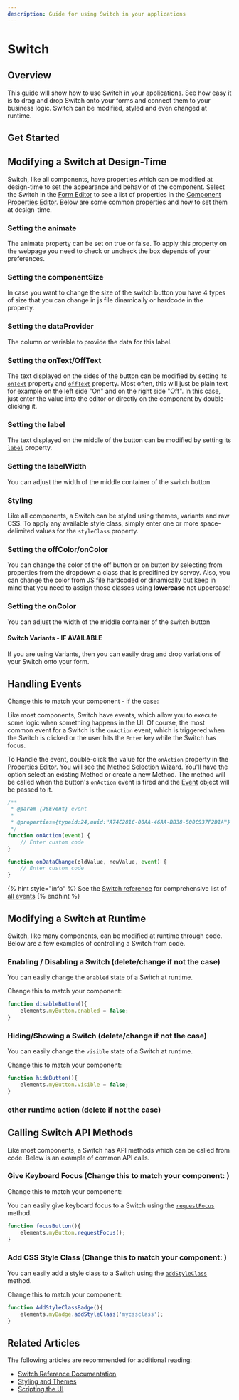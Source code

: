 ```yaml
---
description: Guide for using Switch in your applications
---
```


# Switch

## Overview

This guide will show how to use Switch in your applications. See how easy it is to drag and drop Switch onto your forms and connect them to your business logic. Switch can be modified, styled and even changed at runtime.

## Get Started



## Modifying a Switch at Design-Time

Switch, like all components, have properties which can be modified at design-time to set the appearance and behavior of the component. Select the Switch in the [Form Editor](../../../../../reference/readme\_servoycore/page-3/object-editors/form-editor.md) to see a list of properties in the [Component Properties Editor](../../../../../reference/readme\_servoycore/page-3/object-editors/component-properties-editor.md). Below are some common properties and how to set them at design-time.

### Setting the animate

The animate property can be set on true or false. To apply this property on the webpage you need to check or uncheck the box depends of your preferences.

### Setting the componentSize

In case you want to change the size of the switch button you have 4 types of size that you can change in js file dinamically or hardcode in the property.

### Setting the dataProvider

The column or variable to provide the data for this label.

### Setting the onText/OffText

The text displayed on the sides of the button can be modified by setting its [`onText`]() property and [`offText`]() property. Most often, this will just be plain text for example on the left side "On" and on the right side "Off". In this case, just enter the value into the editor or directly on the component by double-clicking it.

### Setting the label 

The text displayed on the middle of the button can be modified by setting its [`label`]() property.

### Setting the labelWidth 

You can adjust the width of the middle container of the switch button

### Styling

Like all components, a Switch can be styled using themes, variants and raw CSS. To apply any available style class, simply enter one or more space-delimited values for the `styleClass` property.

### Setting the offColor/onColor

You can change the color of the off button or on button by selecting from properties from the dropdown a class that is predifined by servoy. Also, you can change the color from JS file hardcoded or dinamically but keep in mind that you need to assign those classes using **lowercase** not uppercase!

### Setting the onColor

You can adjust the width of the middle container of the switch button

#### Switch Variants  - IF AVAILABLE

If you are using Variants, then you can easily drag and drop variations of your Switch onto your form.



## Handling Events

Change this to match your component - if the case: 

Like most components, Switch have events, which allow you to execute some logic when something happens in the UI. Of course, the most common event for a Switch is the `onAction` event, which is triggered when the Switch is clicked or the user hits the `Enter` key while the Switch has focus.

To Handle the event, double-click the value for the `onAction` property in the [Properties Editor](../../../../../reference/readme\_servoycore/page-3/object-editors/component-properties-editor.md). You will see the [Method Selection Wizard](../../../../../reference/readme\_servoycore/page-3/object-editors/method-selection-wizard.md). You'll have the option select an existing Method or create a new Method. The method will be called when the button's `onAction` event is fired and the [Event](../../../../../reference/readme\_servoycore/dev-api/application/jsevent.md) object will be passed to it.



```javascript
/**
 * @param {JSEvent} event
 *
 * @properties={typeid:24,uuid:"A74C281C-00AA-46AA-BB38-500C937F2D1A"}
 */
function onAction(event) {
	// Enter custom code
}

function onDataChange(oldValue, newValue, event) {
	// Enter custom code
}
```

{% hint style="info" %}
See the [Switch reference]() for comprehensive list of [all events]()
{% endhint %}



## Modifying a Switch at Runtime

Switch, like many components, can be modified at runtime through code. Below are a few examples of controlling a Switch from code.

### Enabling / Disabling a Switch (delete/change if not the case)

You can easily change the `enabled` state of a Switch at runtime.


Change this to match your component: 
```javascript
function disableButton(){
	elements.myButton.enabled = false;
}
```

### Hiding/Showing a Switch (delete/change if not the case)

You can easily change the `visible` state of a Switch at runtime.


Change this to match your component: 
```javascript
function hideButton(){
	elements.myButton.visible = false;
}
```

### other runtime action (delete if not the case)



## Calling Switch API Methods

Like most components, a Switch has API methods which can be called from code. Below is an example of common API calls.

### Give Keyboard Focus (Change this to match your component: )


Change this to match your component: 

You can easily give keyboard focus to a Switch using the [`requestFocus`]() method.

```javascript
function focusButton(){
	elements.myButton.requestFocus();
}
```


### Add CSS Style Class (Change this to match your component: )

You can easily add a style class to a Switch using the [`addStyleClass`]() method.


Change this to match your component: 
```javascript
function AddStyleClassBadge(){
	elements.myBadge.addStyleClass('mycssclass');
}
```


## Related Articles

The following articles are recommended for additional reading:

* [Switch Reference Documentation]()
* [Styling and Themes](../../styling-and-themes/)
* [Scripting the UI](../../../programming-guide/scripting-the-ui/)
